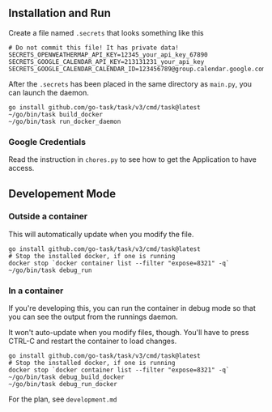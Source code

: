 ## Installation and Run

Create a file named `.secrets` that looks something like this

    # Do not commit this file! It has private data!
    SECRETS_OPENWEATHERMAP_API_KEY=12345_your_api_key_67890
    SECRETS_GOOGLE_CALENDAR_API_KEY=213131231_your_api_key
    SECRETS_GOOGLE_CALENDAR_CALENDAR_ID=123456789@group.calendar.google.com

After the `.secrets` has been placed in the same directory as `main.py`,
you can launch the daemon.

    go install github.com/go-task/task/v3/cmd/task@latest
    ~/go/bin/task build_docker
    ~/go/bin/task run_docker_daemon
    
### Google Credentials

Read the instruction in `chores.py` to see how to get the Application to have access.

## Developement Mode

### Outside a container

This will automatically update when you modify the file.

    go install github.com/go-task/task/v3/cmd/task@latest
    # Stop the installed docker, if one is running
    docker stop `docker container list --filter "expose=8321" -q`    
    ~/go/bin/task debug_run

### In a container

If you're developing this, you can run the container in debug mode so that
you can see the output from the runnings daemon.

It won't auto-update when you modify files, though.
You'll have to press CTRL-C and restart the container to load changes.

    go install github.com/go-task/task/v3/cmd/task@latest
    # Stop the installed docker, if one is running
    docker stop `docker container list --filter "expose=8321" -q`
    ~/go/bin/task debug_build_docker
    ~/go/bin/task debug_run_docker

For the plan, see `development.md`
